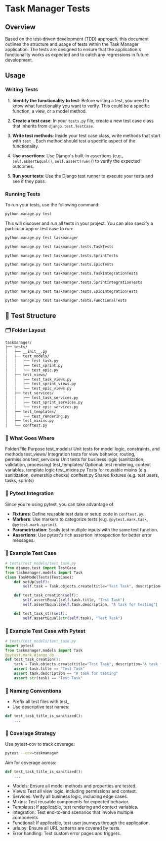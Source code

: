 # Task Manager Tests

## Overview

Based on the test-driven development (TDD) approach, this document outlines the structure and usage of tests within the Task Manager application. The tests are designed to ensure that the application's functionality works as expected and to catch any regressions in future development.

## Usage

### Writing Tests

1. **Identify the functionality to test**: Before writing a test, you need to know what functionality you want to verify. This could be a specific function, a view, or a model method.

2. **Create a test case**: In your `tests.py` file, create a new test case class that inherits from `django.test.TestCase`.

3. **Write test methods**: Inside your test case class, write methods that start with `test_`. Each method should test a specific aspect of the functionality.

4. **Use assertions**: Use Django's built-in assertions (e.g., `self.assertEqual()`, `self.assertTrue()`) to verify the expected outcomes.

5. **Run your tests**: Use the Django test runner to execute your tests and see if they pass.

### Running Tests

To run your tests, use the following command:

```bash
python manage.py test
```

This will discover and run all tests in your project. You can also specify a particular app or test case to run:

```bash
python manage.py test taskmanager
```

```bash
python manage.py test taskmanager.tests.TaskTests
```

```bash
python manage.py test taskmanager.tests.SprintTests
```

```bash
python manage.py test taskmanager.tests.EpicTests
```

```bash
python manage.py test taskmanager.tests.TaskIntegrationTests
```

```bash
python manage.py test taskmanager.tests.SprintIntegrationTests
```

```bash
python manage.py test taskmanager.tests.EpicIntegrationTests
```

```bash
python manage.py test taskmanager.tests.FunctionalTests
```

## 🧪 Test Structure

### 🗂️ Folder Layout

```bash
taskmanager/
├── tests/
│   ├── __init__.py
│   ├── test_models/
│   │   ├── test_task.py
│   │   ├── test_sprint.py
│   │   └── test_epic.py
│   ├── test_views/
│   │   ├── test_task_views.py
│   │   ├── test_sprint_views.py
│   │   └── test_epic_views.py
│   ├── test_services/
│   │   ├── test_task_services.py
│   │   ├── test_sprint_services.py
│   │   └── test_epic_services.py
│   ├── test_templates/
│   │   └── test_rendering.py
│   ├── test_mixins.py
│   └── conftest.py
```
### 🧩 What Goes Where

Folder/File	Purpose
test_models/	Unit tests for model logic, constraints, and methods
test_views/	Integration tests for view behavior, routing, permissions
test_services/	Unit tests for business logic (sanitization, validation, processing)
test_templates/	Optional: test rendering, context variables, template logic
test_mixins.py	Tests for reusable mixins (e.g. sanitization, ownership checks)
conftest.py	Shared fixtures (e.g. test users, tasks, sprints)

### 🧪 Pytest Integration

Since you’re using pytest, you can take advantage of:

- **Fixtures**: Define reusable test data or setup code in `conftest.py`.
- **Markers**: Use markers to categorize tests (e.g. `@pytest.mark.task`, `@pytest.mark.sprint`).
- **Parametrization**: Easily test multiple inputs with the same test function.
- **Assertions**: Use pytest's rich assertion introspection for better error messages.

### 🧪 Example Test Case

```python
# tests/test_models/test_task.py
from django.test import TestCase
from taskmanager.models import Task
class TaskModelTests(TestCase):
    def setUp(self):
        self.task = Task.objects.create(title="Test Task", description="A task for testing")

    def test_task_creation(self):
        self.assertEqual(self.task.title, "Test Task")
        self.assertEqual(self.task.description, "A task for testing")

    def test_task_str(self):
        self.assertEqual(str(self.task), "Test Task")
```

### 🧪 Example Test Case with Pytest

```python
# tests/test_models/test_task.py
import pytest
from taskmanager.models import Task
@pytest.mark.django_db
def test_task_creation():
    task = Task.objects.create(title="Test Task", description="A task for testing")
    assert task.title == "Test Task"
    assert task.description == "A task for testing"
    assert str(task) == "Test Task"
```

### 🧼 Naming Conventions

- Prefix all test files with test_
- Use descriptive test names:

```python
def test_task_title_is_sanitized():
    ...
```

### 🧠 Coverage Strategy

Use pytest-cov to track coverage:

```bash
pytest --cov=taskmanager
```

Aim for coverage across:

```python
def test_task_title_is_sanitized():
    ...
```

- Models: Ensure all model methods and properties are tested.
- Views: Test all view logic, including permissions and context.
- Services: Verify all business logic, including edge cases.
- Mixins: Test reusable components for expected behavior.
- Templates: If applicable, test rendering and context variables.
- Integration: Test end-to-end scenarios that involve multiple components.
- Functional: If applicable, test user journeys through the application.
- urls.py: Ensure all URL patterns are covered by tests.
- Error handling: Test custom error pages and triggers.
